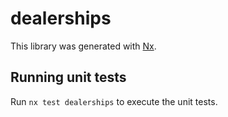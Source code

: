 # dealerships

This library was generated with [Nx](https://nx.dev).

## Running unit tests

Run `nx test dealerships` to execute the unit tests.
